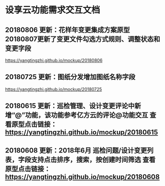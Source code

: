 # 设享云功能需求交互文档

## 20180806 更新：花样年变更集成方案原型 20180807更新了变更文件勾选方式规则、调整状态和变更字段
https://yangtingzhi.github.io/mockup/20180806

## 20180725 更新：图纸分发增加图纸名称字段
https://yangtingzhi.github.io/mockup/20180725

## 20180615 更新：巡检管理、设计变更评论中新增“@”功能，该功能参考亿方云的评论@功能交互 查看原型点击链接： https://yangtingzhi.github.io/mockup/20180615

## 20180608 更新：2018年6月 巡检问题/设计变更列表，字段支持点击排序，搜索，按创建时间筛选 查看原型点击链接： https://yangtingzhi.github.io/mockup/20180608